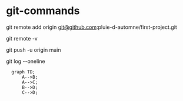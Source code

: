 # git-commands
git remote add origin git@github.com:pluie-d-automne/first-project.git

git remote -v

git push -u origin main

git log --oneline


```mermaid
  graph TD;
      A-->B;
      A-->C;
      B-->D;
      C-->D;
```